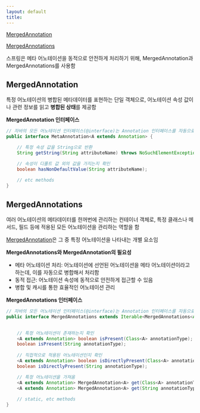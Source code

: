 ```yaml
---
layout: default
title:
---
```


[MergedAnnotation](#mergedannotation)

[MergedAnnotations](#mergedannotations)

스프링은 메타 어노테이션을 동적으로 안전하게 처리하기 위해, MergedAnnotation과 MergedAnnotations를 사용함

## MergedAnnotation

특정 어노테이션의 병합된 메타데이터를 표현하는 단일 객체으로, 어노테이션 속성 값이나 관련 정보를 읽고 **병합된 상태**를 제공함

**MergedAnnotation 인터페이스**
```java
// 자바의 모든 어노테이션 인터페이스(@interface)는 Annotation 인터페이스를 자동으로 구현함
public interface MetaAnnotation<A extends Annotation> {

    // 특정 속성 값을 String으로 반환
    String getString(String attributeName) throws NoSuchElementException;

    // 속성이 디폴트 값 외의 값을 가지는지 확인
    boolean hasNonDefaultValue(String attributeName);
    
    // etc methods
}
```

## MergedAnnotations

여러 어노테이션의 메타데이터를 한꺼번에 관리하는 컨테이너 객체로, 특정 클래스나 메서드, 필드 등에 적용된 모든 어노테이션을 관리하는 역할을 함

[MergedAnnotation](#mergedannotation)은 그 중 특정 어노테이션을 나타내는 개별 요소임

**MergedAnnotations와 MergedAnnotation의 필요성**
- 메타 어노테이션 처리: 어노테이션에 선언된 어노테이션을 메타 어노테이션이라고 하는데, 이를 자동으로 병합해서 처리함
- 동적 접근: 어노테이션 속성에 동적으로 안전하게 접근할 수 있음
- 병합 및 캐시를 통한 효율적인 어노테이션 관리

**MergedAnnotations 인터페이스**
```java
// 자바의 모든 어노테이션 인터페이스(@interface)는 Annotation 인터페이스를 자동으로 구현함 
public interface MergedAnnotations extends Iterable<MergedAnnotations<Annotation>> {

    
    // 특정 어노테이션이 존재하는지 확인
    <A extends Annotation> boolean isPresent(Class<A> annotationType);
    boolean isPresent(String annotationType);
    
    // 직접적으로 적용된 어노테이션인지 확인
    <A extends Annotation> boolean isDirectlyPresent(Class<A> annotationType);
    boolean isDirectlyPresent(String annotationType);

    // 특정 어노테이션을 가져옴
    <A extends Annotation> MergedAnnotation<A> get(Class<A> annotationType);
    <A extends Annotation> MergedAnnotation<A> get(String annotationType);
    
    // static, etc methods
}
```

